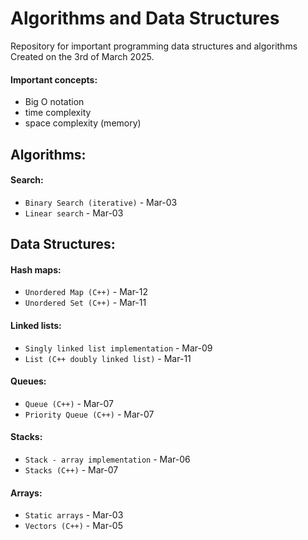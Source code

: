 # Algorithms and Data Structures

Repository for important programming data structures and algorithms  
Created on the 3rd of March 2025.

#### Important concepts:
- Big O notation
- time complexity
- space complexity (memory)

## Algorithms:

#### Search:
- `Binary Search (iterative)` - Mar-03
- `Linear search` - Mar-03

## Data Structures:

#### Hash maps:
- `Unordered Map (C++)` - Mar-12
- `Unordered Set (C++)` - Mar-11

#### Linked lists:
- `Singly linked list implementation` - Mar-09
- `List (C++ doubly linked list)` - Mar-11

#### Queues:
- `Queue (C++)` - Mar-07
- `Priority Queue (C++)` - Mar-07

#### Stacks:
- `Stack - array implementation` - Mar-06
- `Stacks (C++)` - Mar-07

#### Arrays:
- `Static arrays` - Mar-03
- `Vectors (C++)` - Mar-05
